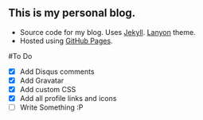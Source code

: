 ## This is my personal blog.

- Source code for my blog. Uses [Jekyll][Jekyll]. [Lanyon][Lanyon] theme.
- Hosted using [GitHub Pages][GitHub Pages].

[Jekyll]: http://jekyllrb.com/
[Lanyon]: https://github.com/poole/Lanyon/
[GitHub Pages]: https://pages.github.com/

#To Do

- [x] Add Disqus comments
- [x] Add Gravatar
- [x] Add custom CSS
- [x] Add all profile links and icons
- [ ] Write Something :P 
